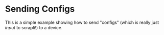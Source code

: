 # Sending Configs

This is a simple example showing how to send "configs" (which is really just *input* to scrapli!) to
a device.
